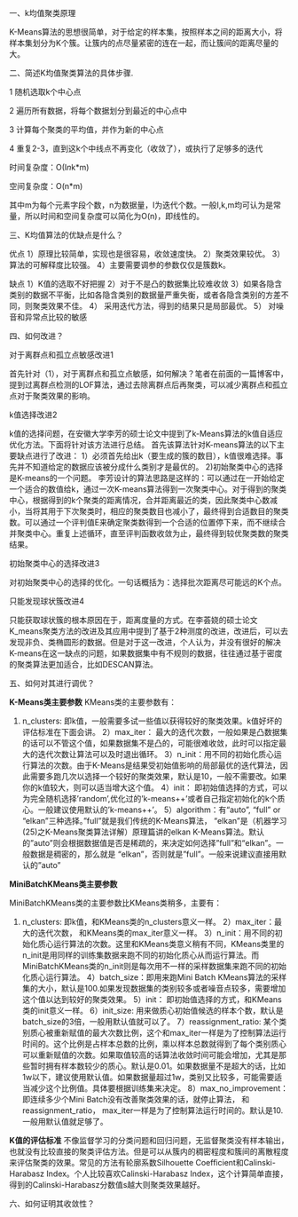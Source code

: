 一、k均值聚类原理

K-Means算法的思想很简单，对于给定的样本集，按照样本之间的距离大小，将样本集划分为K个簇。让簇内的点尽量紧密的连在一起，而让簇间的距离尽量的大。


二、简述K均值聚类算法的具体步骤.

1 随机选取k个中心点

2 遍历所有数据，将每个数据划分到最近的中心点中

3 计算每个聚类的平均值，并作为新的中心点

4 重复2-3，直到这k个中线点不再变化（收敛了），或执行了足够多的迭代

时间复杂度：O(I*n*k*m)

空间复杂度：O(n*m)

其中m为每个元素字段个数，n为数据量，I为迭代个数。一般I,k,m均可认为是常量，所以时间和空间复杂度可以简化为O(n)，即线性的。

三、K均值算法的优缺点是什么？

优点 
1）原理比较简单，实现也是很容易，收敛速度快。 
2）聚类效果较优。 
3）算法的可解释度比较强。 
4）主要需要调参的参数仅仅是簇数k。

缺点 
1）K值的选取不好把握 
2）对于不是凸的数据集比较难收敛 
3）如果各隐含类别的数据不平衡，比如各隐含类别的数据量严重失衡，或者各隐含类别的方差不同，则聚类效果不佳。 
4） 采用迭代方法，得到的结果只是局部最优。 
5） 对噪音和异常点比较的敏感 

四、如何改进？

对于离群点和孤立点敏感改进1

首先针对（1），对于离群点和孤立点敏感，如何解决？笔者在前面的一篇博客中，提到过离群点检测的LOF算法，通过去除离群点后再聚类，可以减少离群点和孤立点对于聚类效果的影响。

k值选择改进2

k值的选择问题，在安徽大学李芳的硕士论文中提到了k-Means算法的k值自适应优化方法。下面将针对该方法进行总结。 
首先该算法针对K-means算法的以下主要缺点进行了改进： 
1）必须首先给出k（要生成的簇的数目），k值很难选择。事先并不知道给定的数据应该被分成什么类别才是最优的。 
2)初始聚类中心的选择是K-means的一个问题。 
李芳设计的算法思路是这样的：可以通过在一开始给定一个适合的数值给k，通过一次K-means算法得到一次聚类中心。对于得到的聚类中心，根据得到的k个聚类的距离情况，合并距离最近的类，因此聚类中心数减小，当将其用于下次聚类时，相应的聚类数目也减小了，最终得到合适数目的聚类数。可以通过一个评判值E来确定聚类数得到一个合适的位置停下来，而不继续合并聚类中心。重复上述循环，直至评判函数收敛为止，最终得到较优聚类数的聚类结果。

初始聚类中心的选择改进3

对初始聚类中心的选择的优化。一句话概括为：选择批次距离尽可能远的K个点。

只能发现球状簇改进4

只能获取球状簇的根本原因在于，距离度量的方式。在李荟娆的硕士论文K_means聚类方法的改进及其应用中提到了基于2种测度的改进，改进后，可以去发现非负、类椭圆形的数据。但是对于这一改进，个人认为，并没有很好的解决K-means在这一缺点的问题，如果数据集中有不规则的数据，往往通过基于密度的聚类算法更加适合，比如DESCAN算法。

五、如何对其进行调优？

**K-Means类主要参数** 
KMeans类的主要参数有： 
1) n_clusters: 即k值，一般需要多试一些值以获得较好的聚类效果。k值好坏的评估标准在下面会讲。 
2）max_iter： 最大的迭代次数，一般如果是凸数据集的话可以不管这个值，如果数据集不是凸的，可能很难收敛，此时可以指定最大的迭代次数让算法可以及时退出循环。 
3）n_init：用不同的初始化质心运行算法的次数。由于K-Means是结果受初始值影响的局部最优的迭代算法，因此需要多跑几次以选择一个较好的聚类效果，默认是10，一般不需要改。如果你的k值较大，则可以适当增大这个值。 
4）init： 即初始值选择的方式，可以为完全随机选择’random’,优化过的’k-means++’或者自己指定初始化的k个质心。一般建议使用默认的’k-means++’。 
5）algorithm：有“auto”, “full” or “elkan”三种选择。”full”就是我们传统的K-Means算法， “elkan”是（机器学习(25)之K-Means聚类算法详解）原理篇讲的elkan K-Means算法。默认的”auto”则会根据数据值是否是稀疏的，来决定如何选择”full”和“elkan”。一般数据是稠密的，那么就是 “elkan”，否则就是”full”。一般来说建议直接用默认的”auto”

**MiniBatchKMeans类主要参数**

MiniBatchKMeans类的主要参数比KMeans类稍多，主要有： 
1) n_clusters: 即k值，和KMeans类的n_clusters意义一样。 
2）max_iter：最大的迭代次数， 和KMeans类的max_iter意义一样。 
3）n_init：用不同的初始化质心运行算法的次数。这里和KMeans类意义稍有不同，KMeans类里的n_init是用同样的训练集数据来跑不同的初始化质心从而运行算法。而MiniBatchKMeans类的n_init则是每次用不一样的采样数据集来跑不同的初始化质心运行算法。 
4）batch_size：即用来跑Mini Batch KMeans算法的采样集的大小，默认是100.如果发现数据集的类别较多或者噪音点较多，需要增加这个值以达到较好的聚类效果。 
5）init： 即初始值选择的方式，和KMeans类的init意义一样。 
6）init_size: 用来做质心初始值候选的样本个数，默认是batch_size的3倍，一般用默认值就可以了。 
7）reassignment_ratio: 某个类别质心被重新赋值的最大次数比例，这个和max_iter一样是为了控制算法运行时间的。这个比例是占样本总数的比例，乘以样本总数就得到了每个类别质心可以重新赋值的次数。如果取值较高的话算法收敛时间可能会增加，尤其是那些暂时拥有样本数较少的质心。默认是0.01。如果数据量不是超大的话，比如1w以下，建议使用默认值。如果数据量超过1w，类别又比较多，可能需要适当减少这个比例值。具体要根据训练集来决定。 
8）max_no_improvement：即连续多少个Mini Batch没有改善聚类效果的话，就停止算法， 和reassignment_ratio， max_iter一样是为了控制算法运行时间的。默认是10.一般用默认值就足够了。

**K值的评估标准** 
不像监督学习的分类问题和回归问题，无监督聚类没有样本输出，也就没有比较直接的聚类评估方法。但是可以从簇内的稠密程度和簇间的离散程度来评估聚类的效果。常见的方法有轮廓系数Silhouette Coefficient和Calinski-Harabasz Index。个人比较喜欢Calinski-Harabasz Index，这个计算简单直接，得到的Calinski-Harabasz分数值s越大则聚类效果越好。

六、如何证明其收敛性？